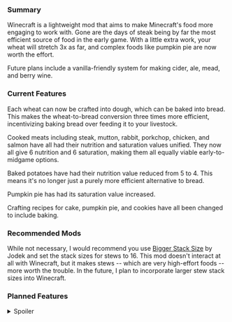 ### Summary

Winecraft is a lightweight mod that aims to make Minecraft's food more engaging to work with. Gone are the days of steak being by far the most efficient source of food in the early game. With a little extra work, your wheat will stretch 3x as far, and complex foods like pumpkin pie are now worth the effort.

Future plans include a vanilla-friendly system for making cider, ale, mead, and berry wine. 

### Current Features

Each wheat can now be crafted into dough, which can be baked into bread. This makes the wheat-to-bread conversion three times more efficient, incentivizing baking bread over feeding it to your livestock.

Cooked meats including steak, mutton, rabbit, porkchop, chicken, and salmon have all had their nutrition and saturation values unified. They now all give 6 nutrition and 6 saturation, making them all equally viable early-to-midgame options.

Baked potatoes have had their nutrition value reduced from 5 to 4. This means it's no longer just a purely more efficient alternative to bread.

Pumpkin pie has had its saturation value increased.

Crafting recipes for cake, pumpkin pie, and cookies have all been changed to include baking.

### Recommended Mods

While not necessary, I would recommend you use [Bigger Stack Size](https://modrinth.com/datapack/bigger-stack-size) by Jodek and set the stack sizes for stews to 16. This mod doesn't interact at all with Winecraft, but it makes stews -- which are very high-effort foods -- more worth the trouble. In the future, I plan to incorporate larger stew stack sizes into Winecraft.

### Planned Features
<details>
<summary>Spoiler</summary>

- Drinks
  - Crafted by placing an ingredient and a bottle in a barrel, then sealing the barrel with wax and waiting. Multiple drinks can be crafted at a time, limited by either the number of ingredients or the number of bottles, whichever one is lower.
  - The ingredient used will determine which drink is made.
    - Apples -- Cider
    - Wheat -- Ale
    - Honey -- Mead (no extra bottles necessary)
    - Sweet Berries -- Sweet Berry Wine
    - Glow Berries -- Glow Berry Wine
- Stews
  - Crafted by combining vegetables, meat, and/or mushrooms in a bowl.
  - Expansion on the vanilla collection of stews, using real-world examples of culturally significant stews for reference.
  - Stackable to 16 for viability as a mid or late game food item.


</details>

